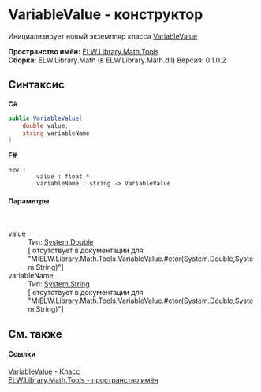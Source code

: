# VariableValue - конструктор
 

Инициализирует новый экземпляр класса <a href="T_ELW_Library_Math_Tools_VariableValue">VariableValue</a>

**Пространство имён:**&nbsp;<a href="N_ELW_Library_Math_Tools">ELW.Library.Math.Tools</a><br />**Сборка:**&nbsp;ELW.Library.Math (в ELW.Library.Math.dll) Версия: 0.1.0.2

## Синтаксис

**C#**<br />
``` C#
public VariableValue(
	double value,
	string variableName
)
```

**F#**<br />
``` F#
new : 
        value : float * 
        variableName : string -> VariableValue
```


#### Параметры
&nbsp;<dl><dt>value</dt><dd>Тип:&nbsp;<a href="http://msdn2.microsoft.com/ru-ru/library/643eft0t" target="_blank">System.Double</a><br />\[<param name="value"/> отсутствует в документации для "M:ELW.Library.Math.Tools.VariableValue.#ctor(System.Double,System.String)"\]</dd><dt>variableName</dt><dd>Тип:&nbsp;<a href="http://msdn2.microsoft.com/ru-ru/library/s1wwdcbf" target="_blank">System.String</a><br />\[<param name="variableName"/> отсутствует в документации для "M:ELW.Library.Math.Tools.VariableValue.#ctor(System.Double,System.String)"\]</dd></dl>

## См. также


#### Ссылки
<a href="T_ELW_Library_Math_Tools_VariableValue">VariableValue - Класс</a><br /><a href="N_ELW_Library_Math_Tools">ELW.Library.Math.Tools - пространство имён</a><br />